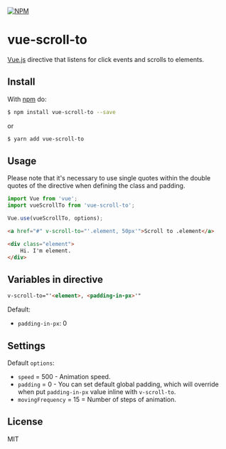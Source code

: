 [![NPM](https://nodei.co/npm/vue-scroll-to.png?downloads=true)](https://www.npmjs.com/package/vue-scroll-to)

# vue-scroll-to

[Vue.js](https://github.com/vuejs/vue) directive that listens for click 
events and scrolls to elements.

## Install

With [npm](http://npmjs.org) do:

```bash
$ npm install vue-scroll-to --save
```
or
```bash
$ yarn add vue-scroll-to
```

## Usage

Please note that it's necessary to use single quotes within the double quotes
of the directive when defining the class and padding.

```js
import Vue from 'vue';
import vueScrollTo from 'vue-scroll-to';

Vue.use(vueScrollTo, options);
```

```html
<a href="#" v-scroll-to="'.element, 50px'">Scroll to .element</a>

<div class="element">
    Hi. I'm element.
</div>
```

## Variables in directive

```html
v-scroll-to="'<element>, <padding-in-px>'"
```

Default:

* `padding-in-px`: 0

## Settings

Default `options`:

* `speed` = 500 - Animation speed.
* `padding` = 0 - You can set default global padding, which will override 
    when put `padding-in-px` value inline with `v-scroll-to`.
* `movingFrequency` = 15 = Number of steps of animation.

## License

MIT
